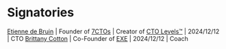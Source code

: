 # Signatories

[Etienne de Bruin](https://etiennex.com) | Founder of [7CTOs](https://7ctos.com) | Creator of [CTO Levels™](https://ctolevels.com) | 2024/12/12 | CTO
[Brittany Cotton](https://coachexe.com) | Co-Founder of [EXE](https://coachexe.com) | 2024/12/12 | Coach

